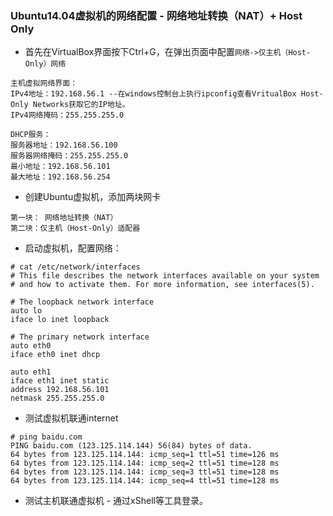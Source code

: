### Ubuntu14.04虚拟机的网络配置 - 网络地址转换（NAT）+ Host Only
- 首先在VirtualBox界面按下Ctrl+G，在弹出页面中配置`网络->仅主机（Host-Only）网络`
```
主机虚拟网络界面：
IPv4地址：192.168.56.1 --在windows控制台上执行ipconfig查看VritualBox Host-Only Networks获取它的IP地址。
IPv4网络掩码：255.255.255.0

DHCP服务：
服务器地址：192.168.56.100
服务器网络掩码：255.255.255.0
最小地址：192.168.56.101
最大地址：192.168.56.254
```
- 创建Ubuntu虚拟机，添加两块网卡
```
第一块： 网络地址转换（NAT）
第二块：仅主机（Host-Only）适配器
```
- 启动虚拟机，配置网络：
```
# cat /etc/network/interfaces
# This file describes the network interfaces available on your system
# and how to activate them. For more information, see interfaces(5).

# The loopback network interface
auto lo
iface lo inet loopback

# The primary network interface
auto eth0
iface eth0 inet dhcp

auto eth1
iface eth1 inet static
address 192.168.56.101
netmask 255.255.255.0
```
- 测试虚拟机联通internet
```
# ping baidu.com
PING baidu.com (123.125.114.144) 56(84) bytes of data.
64 bytes from 123.125.114.144: icmp_seq=1 ttl=51 time=126 ms
64 bytes from 123.125.114.144: icmp_seq=2 ttl=51 time=128 ms
64 bytes from 123.125.114.144: icmp_seq=3 ttl=51 time=128 ms
64 bytes from 123.125.114.144: icmp_seq=4 ttl=51 time=128 ms
```
- 测试主机联通虚拟机 - 通过xShell等工具登录。
